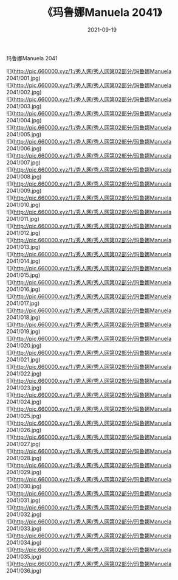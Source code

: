 ﻿---
layout: post
title:  《玛鲁娜Manuela 2041》
date:   2021-09-19
img: http://pic.660000.xyz/1:/秀人网/秀人网第02部分/玛鲁娜Manuela 2041/000.jpg
categories: [美女, 清纯, 唯美]
---

玛鲁娜Manuela 2041

  ![](http://pic.660000.xyz/1:/秀人网/秀人网第02部分/玛鲁娜Manuela 2041/001.jpg) <br> ![](http://pic.660000.xyz/1:/秀人网/秀人网第02部分/玛鲁娜Manuela 2041/002.jpg) <br> ![](http://pic.660000.xyz/1:/秀人网/秀人网第02部分/玛鲁娜Manuela 2041/003.jpg) <br> ![](http://pic.660000.xyz/1:/秀人网/秀人网第02部分/玛鲁娜Manuela 2041/004.jpg) <br> ![](http://pic.660000.xyz/1:/秀人网/秀人网第02部分/玛鲁娜Manuela 2041/005.jpg) <br> ![](http://pic.660000.xyz/1:/秀人网/秀人网第02部分/玛鲁娜Manuela 2041/006.jpg) <br> ![](http://pic.660000.xyz/1:/秀人网/秀人网第02部分/玛鲁娜Manuela 2041/007.jpg) <br> ![](http://pic.660000.xyz/1:/秀人网/秀人网第02部分/玛鲁娜Manuela 2041/008.jpg) <br> ![](http://pic.660000.xyz/1:/秀人网/秀人网第02部分/玛鲁娜Manuela 2041/009.jpg) <br> ![](http://pic.660000.xyz/1:/秀人网/秀人网第02部分/玛鲁娜Manuela 2041/010.jpg) <br> ![](http://pic.660000.xyz/1:/秀人网/秀人网第02部分/玛鲁娜Manuela 2041/011.jpg) <br> ![](http://pic.660000.xyz/1:/秀人网/秀人网第02部分/玛鲁娜Manuela 2041/012.jpg) <br> ![](http://pic.660000.xyz/1:/秀人网/秀人网第02部分/玛鲁娜Manuela 2041/013.jpg) <br> ![](http://pic.660000.xyz/1:/秀人网/秀人网第02部分/玛鲁娜Manuela 2041/014.jpg) <br> ![](http://pic.660000.xyz/1:/秀人网/秀人网第02部分/玛鲁娜Manuela 2041/015.jpg) <br> ![](http://pic.660000.xyz/1:/秀人网/秀人网第02部分/玛鲁娜Manuela 2041/016.jpg) <br> ![](http://pic.660000.xyz/1:/秀人网/秀人网第02部分/玛鲁娜Manuela 2041/017.jpg) <br> ![](http://pic.660000.xyz/1:/秀人网/秀人网第02部分/玛鲁娜Manuela 2041/018.jpg) <br> ![](http://pic.660000.xyz/1:/秀人网/秀人网第02部分/玛鲁娜Manuela 2041/019.jpg) <br> ![](http://pic.660000.xyz/1:/秀人网/秀人网第02部分/玛鲁娜Manuela 2041/020.jpg) <br> ![](http://pic.660000.xyz/1:/秀人网/秀人网第02部分/玛鲁娜Manuela 2041/021.jpg) <br> ![](http://pic.660000.xyz/1:/秀人网/秀人网第02部分/玛鲁娜Manuela 2041/022.jpg) <br> ![](http://pic.660000.xyz/1:/秀人网/秀人网第02部分/玛鲁娜Manuela 2041/023.jpg) <br> ![](http://pic.660000.xyz/1:/秀人网/秀人网第02部分/玛鲁娜Manuela 2041/024.jpg) <br> ![](http://pic.660000.xyz/1:/秀人网/秀人网第02部分/玛鲁娜Manuela 2041/025.jpg) <br> ![](http://pic.660000.xyz/1:/秀人网/秀人网第02部分/玛鲁娜Manuela 2041/026.jpg) <br> ![](http://pic.660000.xyz/1:/秀人网/秀人网第02部分/玛鲁娜Manuela 2041/027.jpg) <br> ![](http://pic.660000.xyz/1:/秀人网/秀人网第02部分/玛鲁娜Manuela 2041/028.jpg) <br> ![](http://pic.660000.xyz/1:/秀人网/秀人网第02部分/玛鲁娜Manuela 2041/029.jpg) <br> ![](http://pic.660000.xyz/1:/秀人网/秀人网第02部分/玛鲁娜Manuela 2041/030.jpg) <br> ![](http://pic.660000.xyz/1:/秀人网/秀人网第02部分/玛鲁娜Manuela 2041/031.jpg) <br> ![](http://pic.660000.xyz/1:/秀人网/秀人网第02部分/玛鲁娜Manuela 2041/032.jpg) <br> ![](http://pic.660000.xyz/1:/秀人网/秀人网第02部分/玛鲁娜Manuela 2041/033.jpg) <br> ![](http://pic.660000.xyz/1:/秀人网/秀人网第02部分/玛鲁娜Manuela 2041/034.jpg) <br> ![](http://pic.660000.xyz/1:/秀人网/秀人网第02部分/玛鲁娜Manuela 2041/035.jpg) <br> ![](http://pic.660000.xyz/1:/秀人网/秀人网第02部分/玛鲁娜Manuela 2041/036.jpg) <br>